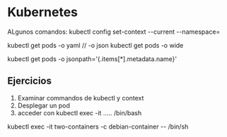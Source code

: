 # Kubernetes

ALgunos comandos:
kubectl config set-context --current --namespace=<nombre-namespace>

kubectl get pods -o yaml // -o json
kubectl get pods -o wide

kubectl get pods -o jsonpath='{.items[*].metadata.name}'


## Ejercicios

1. Examinar commandos de kubectl  y context
2. Desplegar un pod
3. acceder con kubectl exec -it ..... /bin/bash

kubectl exec -it two-containers -c debian-container -- /bin/sh
